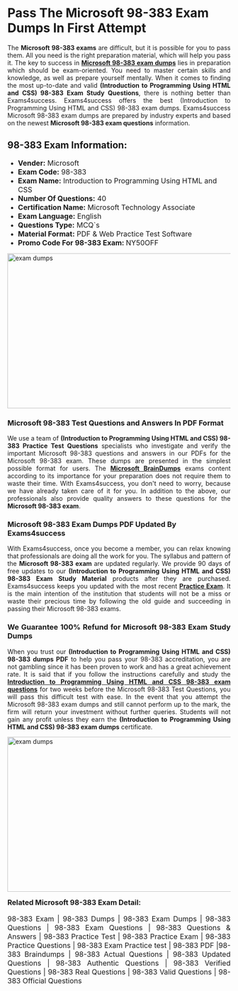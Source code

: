 <h1><strong><strong>Pass The Microsoft 98-383 Exam Dumps In First Attempt</strong></strong></h1> <p style="text-align:justify">The <strong>Microsoft 98-383 exams</strong> are difficult, but it is possible for you to pass them. All you need is the right preparation material, which will help you pass it. The key to success in <a href="https://www.exams4success.com/microsoft/98-383-pdf-exam-dumps"><strong>Microsoft 98-383 exam dumps</strong></a> lies in preparation which should be exam-oriented. You need to master certain skills and knowledge, as well as prepare yourself mentally. When it comes to finding the most up-to-date and valid <strong>(Introduction to Programming Using HTML and CSS) 98-383 Exam Study Questions</strong>, there is nothing better than Exams4success. Exams4success offers the best (Introduction to Programming Using HTML and CSS) 98-383 exam dumps. Exams4success Microsoft 98-383 exam dumps are prepared by industry experts and based on the newest <strong>Microsoft 98-383 exam questions</strong> information.</p> <h2><strong><strong>98-383 Exam Information:</strong></strong></h2> <ul> <li><span style="font-size:16px"><strong>Vender:</strong> Microsoft</span></li> <li><span style="font-size:16px"><strong>Exam Code:</strong> 98-383</span></li> <li><span style="font-size:16px"><strong>Exam Name:</strong> Introduction to Programming Using HTML and CSS</span></li> <li><span style="font-size:16px"><strong>Number Of Questions:</strong> 40</span></li> <li><span style="font-size:16px"><strong>Certification Name:</strong> Microsoft Technology Associate</span></li> <li><span style="font-size:16px"><strong>Exam Language:</strong> English</span></li> <li><span style="font-size:16px"><strong>Questions Type:</strong> MCQ`s</span></li> <li><span style="font-size:16px"><strong>Material Format:</strong> PDF & Web Practice Test Software</span></li> <li><span style="font-size:16px"><strong>Promo Code For 98-383 Exam: </strong>NY50OFF</span></li> </ul> <p><a href="https://www.exams4success.com/microsoft/98-383-pdf-exam-dumps" rel="no-follow"><img alt="exam dumps" src="https://www.certcollections.com/uploads/content/infrist1.png" style="height:350px; width:750px" /></a></p> <h3><strong>Microsoft 98-383 Test Questions and Answers In PDF Format</strong></h3> <p style="text-align:justify">We use a team of <strong>(Introduction to Programming Using HTML and CSS) 98-383 Practice Test Questions</strong> specialists who investigate and verify the important Microsoft 98-383 questions and answers in our PDFs for the Microsoft 98-383 exam. These dumps are presented in the simplest possible format for users. The <a href="https://www.exams4success.com/microsoft-exam-dumps"><strong>Microsoft BrainDumps</strong></a> exams content according to its importance for your preparation does not require them to waste their time. With Exams4success, you don't need to worry, because we have already taken care of it for you. In addition to the above, our professionals also provide quality answers to these questions for the<strong> Microsoft 98-383 exam</strong>.</p> <h3><strong> Microsoft 98-383 Exam Dumps PDF Updated By Exams4success</strong></h3> <p style="text-align:justify">With Exams4success, once you become a member, you can relax knowing that professionals are doing all the work for you. The syllabus and pattern of the <strong>Microsoft 98-383 exam </strong>are updated regularly. We provide 90 days of free updates to our <strong>(Introduction to Programming Using HTML and CSS) 98-383 Exam Study Material</strong> products after they are purchased. Exams4success keeps you updated with the most recent <a href="https://www.exams4success.com/"><strong>Practice Exam</strong></a>. It is the main intention of the institution that students will not be a miss or waste their precious time by following the old guide and succeeding in passing their Microsoft 98-383 exams.</p> <h3 style="text-align:justify"><strong>We Guarantee 100% Refund for Microsoft 98-383 Exam Study Dumps</strong></h3> <p style="text-align:justify">When you trust our <strong>(Introduction to Programming Using HTML and CSS) 98-383 dumps PDF</strong> to help you pass your 98-383 accreditation, you are not gambling since it has been proven to work and has a great achievement rate. It is said that if you follow the instructions carefully and study the <a href="https://www.exams4success.com/microsoft/98-383-pdf-exam-dumps"><strong>Introduction to Programming Using HTML and CSS 98-383 exam questions</strong></a> for two weeks before the Microsoft 98-383 Test Questions, you will pass this difficult test with ease. In the event that you attempt the Microsoft 98-383 exam dumps and still cannot perform up to the mark, the firm will return your investment without further queries. Students will not gain any profit unless they earn the <strong>(Introduction to Programming Using HTML and CSS) 98-383 exam dumps</strong> certificate.</p> <p style="text-align:justify"><a href="https://www.exams4success.com/microsoft/98-383-pdf-exam-dumps" rel="no-follow"><img alt="exam dumps" src="https://www.certcollections.com/uploads/content/free_demo1.png" style="height:350px; width:750px" /></a></p> <p style="text-align:justify"><span style="font-size:16px"><strong>Related Microsoft 98-383 Exam Detail:</strong></span><br /> <br /> <span style="font-size:16px">98-383 Exam | 98-383 Dumps | 98-383 Exam Dumps | 98-383 Questions | 98-383 Exam Questions | 98-383 Questions & Answers | 98-383 Practice Test | 98-383 Practice Exam | 98-383 Practice Questions | 98-383 Exam Practice test | 98-383 PDF |98-383 Braindumps | 98-383 Actual Questions | 98-383 Updated Questions | 98-383 Authentic Questions | 98-383 Verified Questions | 98-383 Real Questions | 98-383 Valid Questions | 98-383 Official Questions</span></p>
